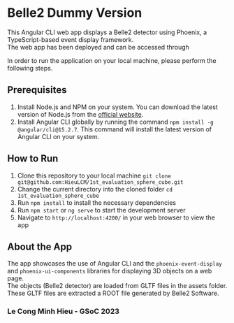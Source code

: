 # Belle2 Dummy Version

This Angular CLI web app displays a Belle2 detector using Phoenix, a TypeScript-based event display framework.
<br>
The web app has been deployed and can be accessed through

In order to run the application on your local machine, please perform the following steps.
<br>
## Prerequisites

1. Install Node.js and NPM on your system. You can download the latest version of Node.js from the [official website](https://nodejs.org/en/download/).
2. Install Angular CLI globally by running the command `npm install -g @angular/cli@15.2.7`. This command will install the latest version of Angular CLI on your system.

## How to Run

1. Clone this repository to your local machine
```git clone git@github.com:HieuLCM/1st_evaluation_sphere_cube.git```
2. Change the current directory into the cloned folder
```cd 1st_evaluation_sphere_cube```
3. Run `npm install` to install the necessary dependencies
4. Run `npm start` or `ng serve` to start the development server
5. Navigate to `http://localhost:4200/` in your web browser to view the app

## About the App
The app showcases the use of Angular CLI and the `phoenix-event-display` and `phoenix-ui-components` libraries for displaying 3D objects on a web page.
<br>
The objects (Belle2 detector) are loaded from GLTF files in the assets folder. These GLTF files are extracted a ROOT file generated by Belle2 Software.

### Le Cong Minh Hieu - GSoC 2023
